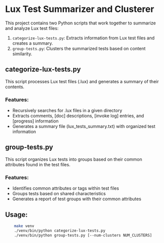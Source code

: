 # Lux Test Summarizer and Clusterer

This project contains two Python scripts that work together to summarize and analyze Lux test files:

1. `categorize-lux-tests.py`: Extracts information from Lux test files and creates a summary.
2. `group-tests.py`: Clusters the summarized tests based on content similarity.

## categorize-lux-tests.py

This script processes Lux test files (.lux) and generates a summary of their contents.

### Features:

- Recursively searches for .lux files in a given directory
- Extracts comments, [doc] descriptions, [invoke log] entries, and [progress] information
- Generates a summary file (lux_tests_summary.txt) with organized test information

## group-tests.py

This script organizes Lux tests into groups based on their common attributes found in the test files.

### Features:

- Identifies common attributes or tags within test files
- Groups tests based on shared characteristics
- Generates a report of test groups with their common attributes


## Usage:

```bash
    make venv
    ./venv/bin/python categorize-lux-tests.py
    ./venv/bin/python group-tests.py [--num-clusters NUM_CLUSTERS]
```



